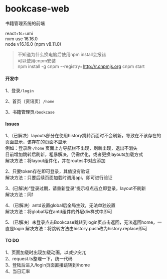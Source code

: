 <!--
 * @Author: Dihan Li lidihan@hyperchain.cn
 * @Date: 2022-08-26 10:20:27
 * @LastEditors: Dihan Li lidihan@hyperchain.cn
 * @LastEditTime: 2022-10-21 11:16:26
 * @FilePath: /bookcase-web/README.md
 * @Description: 这是默认设置,请设置`customMade`, 打开koroFileHeader查看配置 进行设置: https://github.com/OBKoro1/koro1FileHeader/wiki/%E9%85%8D%E7%BD%AE
-->
# bookcase-web
书籍管理系统的前端   

react+ts+umi   
nvm use 16.16.0   
node v16.16.0 (npm v8.11.0)   
>不知道为什么换电脑后使用npm install会报错   
>可以使用cnpm安装   
>npm install -g cnpm --registry=http://r.cnpmjs.org
>cnpm start

#### 开发中
1、登录`/login`   

2、首页（资讯页）`/home`   

3、书籍管理页`/bookcase`   


#### Issues
1、（已解决）layouts部分在使用history跳转页面时不会刷新，导致在不该存在的页面显示，该存在的页面不显示   
例如：登录后·`/home`  页面上方导航栏不出现，刷新出现，退出不消失   
目前增加跳转后刷新，粗暴解决，仍需优化，或者更换layouts加载方式   
解决方法：将layout组件化，并在routes中对应添加   

2、只要token存在即可登录，其值没有验证   
解决方法：只要后续页面加载时调用api，即可进行验证   

3、(已解决)“登录过期，请重新登录”提示框点击立即登录，layout不刷新   
解决方法：同1   

4、（已解决）antd设置global后全局生效，无法单独设置   
解决方法：将global写在antd组件的外层div样式中即可   

5、（已解决）未登录点击Bookcase跳转到login页点击返回，无法返回home，一直是login
解决方法：将跳转方法由history.push改为history.replace即可

#### TO DO
1、页面加载时出现加载动画，以减少突兀   
2、request.ts整理一下，统一代码   
3、登陆后进入/login页面直接跳转到/home   
4、当日汇率   
